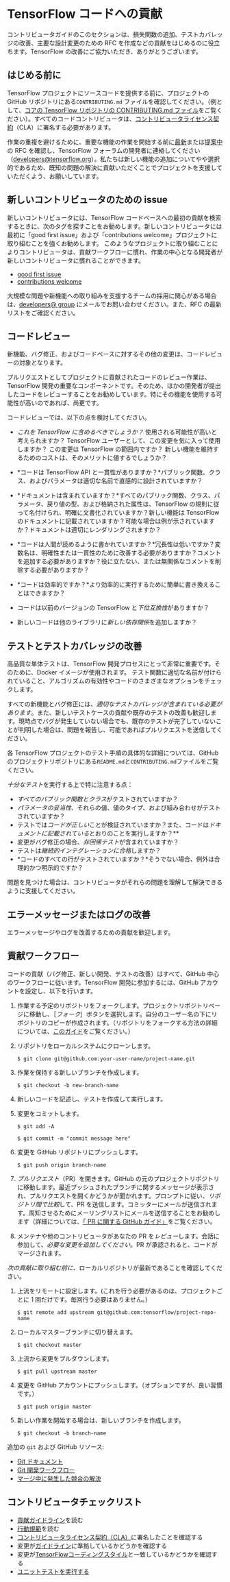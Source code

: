 # TensorFlow コードへの貢献

コントリビュータガイドのこのセクションは、損失関数の追加、テストカバレッジの改善、主要な設計変更のための RFC を作成などの貢献をはじめるのに役立ちます。TensorFlow の改善にご協力いただき、ありがとうございます。

## はじめる前に

TensorFlow プロジェクトにソースコードを提供する前に、プロジェクトの GitHub リポジトリにある`CONTRIBUTING.md` ファイルを確認してください。（例として、[コアの TensorFlow リポジトリの CONTRIBUTING.md ファイル](https://cla.developers.google.com/clas)をご覧ください）。すべてのコードコントリビュータは、[コントリビュータライセンス契約](https://cla.developers.google.com/clas)（CLA）に署名する必要があります。

作業の重複を避けるために、重要な機能の作業を開始する前に[最新](https://github.com/tensorflow/community/tree/master/rfcs)または[提案中](https://github.com/tensorflow/community/labels/RFC%3A%20Proposed)の RFC を確認し、TensorFlow フォーラムの開発者に連絡してください（[developers@tensorflow.org](https://groups.google.com/u/1/a/tensorflow.org/g/developers)）。私たちは新しい機能の追加についてやや選択的であるため、既知の問題の解決に貢献いただくことでプロジェクトを支援していただくよう、お願いしています。

## 新しいコントリビュータのための issue

新しいコントリビュータには、TensorFlow コードベースへの最初の貢献を検索するときに、次のタグを探すことをお勧めします。新しいコントリビュータには最初に「good first issue」および「contributions welcome」プロジェクトに取り組むことを強くお勧めします。 このようなプロジェクトに取り組むことによりコントリビュータは、貢献ワークフローに慣れ、作業の中心となる開発者が新しいコントリビュータに慣れることができます。

- [good first issue](https://github.com/tensorflow/tensorflow/labels/good%20first%20issue)
- [contributions welcome](https://github.com/tensorflow/tensorflow/labels/stat%3Acontributions%20welcome)

大規模な問題や新機能への取り組みを支援するチームの採用に関心がある場合は、[developers@ group](https://groups.google.com/a/tensorflow.org/forum/#!forum/developers) にメールでお問い合わせください。また、RFC の最新リストをご確認ください。

## コードレビュー

新機能、バグ修正、およびコードベースに対するその他の変更は、コードレビューの対象となります。

プルリクエストとしてプロジェクトに貢献されたコードのレビュー作業は、TensorFlow 開発の重要なコンポーネントです。そのため、ほかの開発者が提出したコードをレビューすることをお勧めしています。特にその機能を使用する可能性が高いのであれば、尚更です。

コードレビューでは、以下の点を検討してください。

- *これを TensorFlow に含めるべきでしょうか？* 使用される可能性が高いと考えられますか？ TensorFlow ユーザーとして、この変更を気に入って使用しますか？ この変更は TensorFlow の範囲内ですか？ 新しい機能を維持するためのコストは、そのメリットに値するでしょうか？

- *コードは TensorFlow API と一貫性がありますか？*パブリック関数、クラス、およびパラメータは適切な名前で直感的に設計されていますか？

- *ドキュメントは含まれていますか？*すべてのパブリック関数、クラス、パラメータ、戻り値の型、および格納された属性は、TensorFlow の規則に従って名付けられ、明確に文書化されていますか？新しい機能は TensorFlow のドキュメントに記載されていますか？可能な場合は例が示されていますか？ドキュメントは適切にレンダリングされますか？

- *コードは人間が読めるように書かれていますか？*冗長性は低いですか？変数名は、明確性または一貫性のために改善する必要がありますか？コメントを追加する必要がありますか？役に立たない、または無関係なコメントを削除する必要がありますか？

- *コードは効率的ですか？*より効率的に実行するために簡単に書き換えることはできますか？

- コードは以前のバージョンの TensorFlow と*下位互換性*がありますか？

- 新しいコードは他のライブラリに*新しい依存関係*を追加しますか？

## テストとテストカバレッジの改善

高品質な単体テストは、TensorFlow 開発プロセスにとって非常に重要です。そのために、Docker イメージが使用されます。 テスト関数に適切な名前が付けられていること、アルゴリズムの有効性やコードのさまざまなオプションをチェックします。

すべての新機能とバグ修正には、*適切なテストカバレッジが含まれている必要があります*。また、新しいテストケースの貢献や既存のテストの改善も歓迎します。現時点でバグが発生していない場合でも、既存のテストが完了していないことが判明した場合は、問題を報告し、可能であればプルリクエストを送信してください。

各 TensorFlow プロジェクトのテスト手順の具体的な詳細については、GitHub のプロジェクトリポジトリにある`README.md`と`CONTRIBUTING.md`ファイルをご覧ください。

*十分なテスト*を実行する上で特に注意する点：

- *すべてのパブリック関数とクラス*がテストされていますか？
- *パラメータの妥当性*、それらの値、値のタイプ、および組み合わせがテストされていますか？
- テストでは*コードが正しい*ことが検証されていますか？また、コードは*ドキュメントに記載されている*とおりのことを実行しますか？**
- 変更がバグ修正の場合、*非回帰テスト*が含まれていますか？
- テストは*継続的インテグレーションに合格*しますか？
- *コードのすべての行がテストされていますか？*そうでない場合、例外は合理的かつ明示的ですか？

問題を見つけた場合は、コントリビュータがそれらの問題を理解して解決できるように支援してください。

## エラーメッセージまたはログの改善

エラーメッセージやログを改善するための貢献を歓迎します。

## 貢献ワークフロー

コードの貢献（バグ修正、新しい開発、テストの改善）はすべて、GitHub 中心のワークフローに従います。TensorFlow 開発に参加するには、GitHub アカウントを設定し、以下を行います。

1. 作業する予定のリポジトリをフォークします。プロジェクトリポジトリページに移動し、［*フォーク*］ボタンを選択します。自分のユーザー名の下にリポジトリのコピーが作成されます。（リポジトリをフォークする方法の詳細については、[このガイド](https://help.github.com/articles/fork-a-repo/)をご覧ください。）

2. リポジトリをローカルシステムにクローンします。

    `$ git clone git@github.com:your-user-name/project-name.git`

3. 作業を保持する新しいブランチを作成します。

    `$ git checkout -b new-branch-name`

4. 新しいコードを記述し、テストを作成して実行します。

5. 変更をコミットします。

    `$ git add -A`

    `$ git commit -m "commit message here"`

6. 変更を GitHub リポジトリにプッシュします。

    `$ git push origin branch-name`

7. *プルリクエスト*（PR）を開きます。GitHub の元のプロジェクトリポジトリに移動します。最近プッシュされたブランチに関するメッセージが表示され、プルリクエストを開くかどうかが聞かれます。プロンプトに従い、*リポジトリ間で比較*して、PR を送信します。コミッターにメールが送信されます。周知させるためにメーリングリストにメールを送信することをお勧めします（詳細については、[「 PR に関する GitHub ガイド」](https://help.github.com/articles/creating-a-pull-request-from-a-fork)をご覧ください。

8. メンテナや他のコントリビュータがあなたの PR を*レビュー*します。会話に参加して、*必要な変更を追加してください*。PR が承認されると、コードがマージされます。

*次の貢献に取り組む前に*、ローカルリポジトリが最新であることを確認してください。

1. 上流をリモートに設定します。(これを行う必要があるのは、プロジェクトごとに 1 回だけです。毎回行う必要はありません。)

    `$ git remote add upstream git@github.com:tensorflow/project-repo-name`

2. ローカルマスターブランチに切り替えます。

    `$ git checkout master`

3. 上流から変更をプルダウンします。

    `$ git pull upstream master`

4. 変更を GitHub アカウントにプッシュします。（オプションですが、良い習慣です。）

    `$ git push origin master`

5. 新しい作業を開始する場合は、新しいブランチを作成します。

    `$ git checkout -b branch-name`

追加の `git` および GitHub リソース:

- [Git ドキュメント](https://git-scm.com/documentation)
- [Git 開発ワークフロー](https://docs.scipy.org/doc/numpy/dev/gitwash/development_workflow.html)
- [マージ中に発生した競合の解決](https://help.github.com/articles/resolving-a-merge-conflict-using-the-command-line/)

## コントリビュータチェックリスト

- [貢献ガイドライン](https://github.com/tensorflow/tensorflow/blob/master/CONTRIBUTING.md)を読む
- [行動規範](https://github.com/tensorflow/tensorflow/blob/master/CODE_OF_CONDUCT.md)を読む
- [コントリビュータライセンス契約（CLA）](https://cla.developers.google.com/)に署名したことを確認する
- 変更が[ガイドライン](https://github.com/tensorflow/tensorflow/blob/master/CONTRIBUTING.md#general-guidelines-and-philosophy-for-contribution)に準拠しているかどうかを確認する
- 変更が[TensorFlowコーディングスタイル](https://www.tensorflow.org/community/contribute/code_style)と一致しているかどうかを確認する
- [ユニットテストを実行する](https://github.com/tensorflow/tensorflow/blob/master/CONTRIBUTING.md#running-unit-tests)

